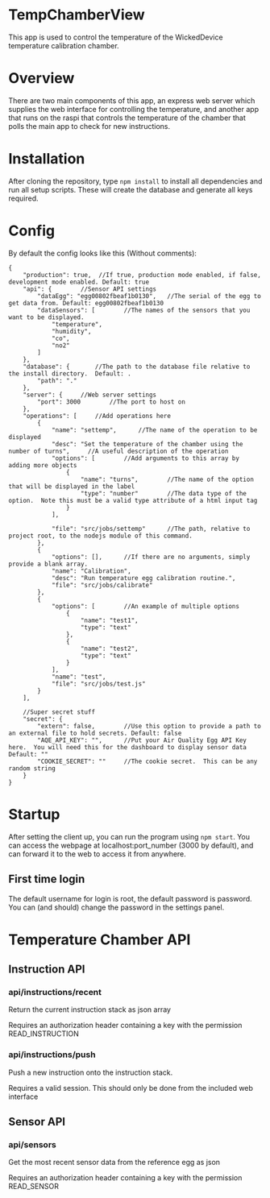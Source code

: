 # TempChamberView
This app is used to control the temperature of the WickedDevice temperature calibration chamber.  

# Overview
There are two main components of this app, an express web server which supplies the web interface for controlling the temperature, and another 
app that runs on the raspi that controls the temperature of the chamber that polls the main app to check for new instructions.

# Installation
After cloning the repository, type `npm install` to install all dependencies and run all setup scripts. These will create the database and generate all keys required.  

# Config
By default the config looks like this (Without comments):
```
{
    "production": true,  //If true, production mode enabled, if false, development mode enabled. Default: true
    "api": {        //Sensor API settings
        "dataEgg": "egg00802fbeaf1b0130",   //The serial of the egg to get data from. Default: egg00802fbeaf1b0130
        "dataSensors": [        //The names of the sensors that you want to be displayed.
            "temperature",
            "humidity",
            "co",
            "no2"
        ]
    },
    "database": {       //The path to the database file relative to the install directory.  Default: .
        "path": "."
    },
    "server": {     //Web server settings
        "port": 3000        //The port to host on
    },
    "operations": [     //Add operations here
        {
            "name": "settemp",      //The name of the operation to be displayed
            "desc": "Set the temperature of the chamber using the number of turns",     //A useful description of the operation
            "options": [        //Add arguments to this array by adding more objects
                {
                    "name": "turns",        //The name of the option that will be displayed in the label
                    "type": "number"        //The data type of the option.  Note this must be a valid type attribute of a html input tag
                }
            ],
            
            "file": "src/jobs/settemp"      //The path, relative to project root, to the nodejs module of this command.
        },
        {
            "options": [],      //If there are no arguments, simply provide a blank array.
            "name": "Calibration",
            "desc": "Run temperature egg calibration routine.",
            "file": "src/jobs/calibrate"
        },
        {
            "options": [        //An example of multiple options
                {
                    "name": "test1",
                    "type": "text"
                },
                {
                    "name": "test2",
                    "type": "text"
                }
            ],
            "name": "test",
            "file": "src/jobs/test.js"
        }
    ],

    //Super secret stuff
    "secret": {
        "extern": false,        //Use this option to provide a path to an external file to hold secrets. Default: false
        "AQE_API_KEY": "",      //Put your Air Quality Egg API Key here.  You will need this for the dashboard to display sensor data Default: ""
        "COOKIE_SECRET": ""     //The cookie secret.  This can be any random string     
    }
}
```

# Startup
After setting the client up, you can run the program using `npm start`.  You can access the webpage at localhost:port_number (3000 by default), and can forward it to the 
web to access it from anywhere.  

## First time login
The default username for login is root, the default password is password.  You can (and should) change the password in the settings panel.

# Temperature Chamber API 
## Instruction API
### api/instructions/recent
Return the current instruction stack as json array

Requires an authorization header containing a key with the permission READ_INSTRUCTION
### api/instructions/push
Push a new instruction onto the instruction stack.

Requires a valid session. This should only be done from the included web interface
## Sensor API
### api/sensors
Get the most recent sensor data from the reference egg as json

Requires an authorization header containing a key with the permission READ_SENSOR